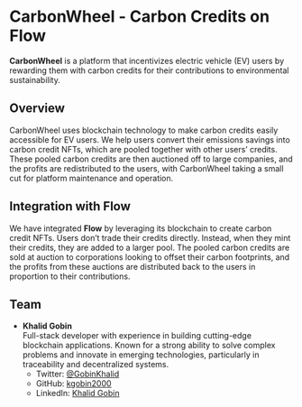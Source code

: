 # CarbonWheel - Carbon Credits on Flow

**CarbonWheel** is a platform that incentivizes electric vehicle (EV) users by rewarding them with carbon credits for their contributions to environmental sustainability.

## Overview

CarbonWheel uses blockchain technology to make carbon credits easily accessible for EV users. We help users convert their emissions savings into carbon credit NFTs, which are pooled together with other users’ credits. These pooled carbon credits are then auctioned off to large companies, and the profits are redistributed to the users, with CarbonWheel taking a small cut for platform maintenance and operation.

## Integration with Flow

We have integrated **Flow** by leveraging its blockchain to create carbon credit NFTs. Users don’t trade their credits directly. Instead, when they mint their credits, they are added to a larger pool. The pooled carbon credits are sold at auction to corporations looking to offset their carbon footprints, and the profits from these auctions are distributed back to the users in proportion to their contributions.

## Team

- **Khalid Gobin**  
  Full-stack developer with experience in building cutting-edge blockchain applications. Known for a strong ability to solve complex problems and innovate in emerging technologies, particularly in traceability and decentralized systems.  
  - Twitter: [@GobinKhalid](https://x.com/GobinKhalid)
  - GitHub: [kgobin2000](https://github.com/kgobin2000)
  - LinkedIn: [Khalid Gobin](https://www.linkedin.com/in/khalidgobin/)
